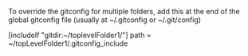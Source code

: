 
To override the gitconfig for multiple folders, add this at the end of the global gitconfig file (usually at ~/.gitconfig or ~/.git/config)

[includeIf "gitdir:~/toplevelFolder1/"]
    path = ~/topLevelFolder1/.gitconfig_include